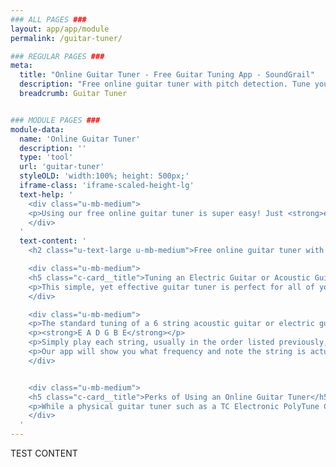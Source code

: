 ```yaml
---
### ALL PAGES ###
layout: app/app/module
permalink: /guitar-tuner/

### REGULAR PAGES ###
meta:
  title: "Online Guitar Tuner - Free Guitar Tuning App - SoundGrail"
  description: "Free online guitar tuner with pitch detection. Tune your acoustic, electric or bass guitar with the best guitar tuner: SoundGrail."
  breadcrumb: Guitar Tuner


### MODULE PAGES ###
module-data:
  name: 'Online Guitar Tuner'
  description: ''
  type: 'tool'
  url: 'guitar-tuner'
  styleOLD: 'width:100%; height: 500px;'
  iframe-class: 'iframe-scaled-height-lg'
  text-help: '
    <div class="u-mb-medium">
    <p>Using our free online guitar tuner is super easy! Just <strong>enable your microphone</strong> when you are prompted and then play one string at a time! The needle will tell you what note and frequency you are playing and you can adjust the <strong>tuning peg</strong> on your guitar as needed.</p>
    </div>
  '
  text-content: '
    <h2 class="u-text-large u-mb-medium">Free online guitar tuner with pitch detection.</h2>

    <div class="u-mb-medium">
    <h5 class="c-card__title">Tuning an Electric Guitar or Acoustic Guitar</h5>
    <p>This simple, yet effective guitar tuner is perfect for all of your musical needs.</p>
    </div>

    <div class="u-mb-medium">
    <p>The standard tuning of a 6 string acoustic guitar or electric guitar is fairly straightforward. In standard position, the strings are named, in order, like so: </p>
    <p><strong>E A D G B E</strong></p>
    <p>Simply play each string, usually in the order listed previously, while also looking at our online guitar tuner. Turn the <strong>tuning peg</strong> on your guitar that corresponds to each string until each string is as close as possible to the target note and frequency. </p>
    <p>Our app will show you what frequency and note the string is actually generating. Correcting a slightly flat or sharp string is incredibly easy and is crucial to sounding good when playing by yourself or with others in a group.</p>
    </div>


    <div class="u-mb-medium">
    <h5 class="c-card__title">Perks of Using an Online Guitar Tuner</h5>
    <p>While a physical guitar tuner such as a TC Electronic PolyTune Clip will undoubtedly give you more accurate results, its just one more thing you have to keep on your person at all times. If neither you nor anyone else around you has a physical tuner, the only option you have is to play out of tune. Or, of course, you could use an online guitar tuner like ours and save yourself the embarrassment of playing guitar out of tune. With the power of modern technology, you can save yourself a few dozen to a hundred bucks and use a free online guitar tuner like ours. What’s even more awesome is that our tuner works both on acoustic guitars and electric guitars. It even works on bass guitars! You no longer have to lug around a guitar tuner or worry about forgetting the one you have.</p>
    </div>
  '
---
```

TEST CONTENT
